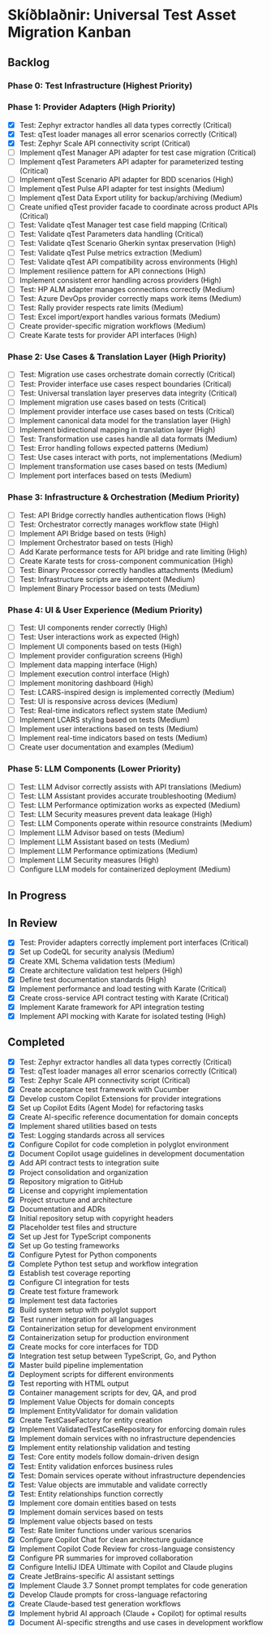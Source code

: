 # Skíðblaðnir: Universal Test Asset Migration Kanban

## Backlog

### Phase 0: Test Infrastructure (Highest Priority)


### Phase 1: Provider Adapters (High Priority)
- [x] Test: Zephyr extractor handles all data types correctly (Critical)
- [x] Test: qTest loader manages all error scenarios correctly (Critical)
- [x] Test: Zephyr Scale API connectivity script (Critical)
- [ ] Implement qTest Manager API adapter for test case migration (Critical)
- [ ] Implement qTest Parameters API adapter for parameterized testing (Critical)
- [ ] Implement qTest Scenario API adapter for BDD scenarios (High)
- [ ] Implement qTest Pulse API adapter for test insights (Medium)
- [ ] Implement qTest Data Export utility for backup/archiving (Medium)
- [ ] Create unified qTest provider facade to coordinate across product APIs (Critical)
- [ ] Test: Validate qTest Manager test case field mapping (Critical)
- [ ] Test: Validate qTest Parameters data handling (Critical)
- [ ] Test: Validate qTest Scenario Gherkin syntax preservation (High)
- [ ] Test: Validate qTest Pulse metrics extraction (Medium)
- [ ] Test: Validate qTest API compatibility across environments (High)
- [ ] Implement resilience pattern for API connections (High)
- [ ] Implement consistent error handling across providers (High)
- [ ] Test: HP ALM adapter manages connections correctly (Medium)
- [ ] Test: Azure DevOps provider correctly maps work items (Medium)
- [ ] Test: Rally provider respects rate limits (Medium)
- [ ] Test: Excel import/export handles various formats (Medium)
- [ ] Create provider-specific migration workflows (Medium)
- [ ] Create Karate tests for provider API interfaces (High)

### Phase 2: Use Cases & Translation Layer (High Priority)

- [ ] Test: Migration use cases orchestrate domain correctly (Critical)
- [ ] Test: Provider interface use cases respect boundaries (Critical)
- [ ] Test: Universal translation layer preserves data integrity (Critical)
- [ ] Implement migration use cases based on tests (Critical)
- [ ] Implement provider interface use cases based on tests (Critical)
- [ ] Implement canonical data model for the translation layer (High)
- [ ] Implement bidirectional mapping in translation layer (High)
- [ ] Test: Transformation use cases handle all data formats (Medium)
- [ ] Test: Error handling follows expected patterns (Medium)
- [ ] Test: Use cases interact with ports, not implementations (Medium)
- [ ] Implement transformation use cases based on tests (Medium)
- [ ] Implement port interfaces based on tests (Medium)

### Phase 3: Infrastructure & Orchestration (Medium Priority)

- [ ] Test: API Bridge correctly handles authentication flows (High)
- [ ] Test: Orchestrator correctly manages workflow state (High)
- [ ] Implement API Bridge based on tests (High)
- [ ] Implement Orchestrator based on tests (High)
- [ ] Add Karate performance tests for API bridge and rate limiting (High)
- [ ] Create Karate tests for cross-component communication (High)
- [ ] Test: Binary Processor correctly handles attachments (Medium)
- [ ] Test: Infrastructure scripts are idempotent (Medium)
- [ ] Implement Binary Processor based on tests (Medium)

### Phase 4: UI & User Experience (Medium Priority)

- [ ] Test: UI components render correctly (High)
- [ ] Test: User interactions work as expected (High)
- [ ] Implement UI components based on tests (High)
- [ ] Implement provider configuration screens (High)
- [ ] Implement data mapping interface (High)
- [ ] Implement execution control interface (High)
- [ ] Implement monitoring dashboard (High)
- [ ] Test: LCARS-inspired design is implemented correctly (Medium)
- [ ] Test: UI is responsive across devices (Medium)
- [ ] Test: Real-time indicators reflect system state (Medium)
- [ ] Implement LCARS styling based on tests (Medium)
- [ ] Implement user interactions based on tests (Medium)
- [ ] Implement real-time indicators based on tests (Medium)
- [ ] Create user documentation and examples (Medium)

### Phase 5: LLM Components (Lower Priority)

- [ ] Test: LLM Advisor correctly assists with API translations (Medium)
- [ ] Test: LLM Assistant provides accurate troubleshooting (Medium)
- [ ] Test: LLM Performance optimization works as expected (Medium)
- [ ] Test: LLM Security measures prevent data leakage (High)
- [ ] Test: LLM Components operate within resource constraints (Medium)
- [ ] Implement LLM Advisor based on tests (Medium)
- [ ] Implement LLM Assistant based on tests (Medium)
- [ ] Implement LLM Performance optimizations (Medium)
- [ ] Implement LLM Security measures (High)
- [ ] Configure LLM models for containerized deployment (Medium)

## In Progress

## In Review

- [x] Test: Provider adapters correctly implement port interfaces (Critical)
- [x] Set up CodeQL for security analysis (Medium)
- [x] Create XML Schema validation tests (Medium)
- [x] Create architecture validation test helpers (High)
- [x] Define test documentation standards (High)
- [x] Implement performance and load testing with Karate (Critical)
- [x] Create cross-service API contract testing with Karate (Critical)
- [x] Implement Karate framework for API integration testing
- [x] Implement API mocking with Karate for isolated testing (High)

## Completed

- [x] Test: Zephyr extractor handles all data types correctly (Critical)
- [x] Test: qTest loader manages all error scenarios correctly (Critical)
- [x] Test: Zephyr Scale API connectivity script (Critical)
- [x] Create acceptance test framework with Cucumber
- [x] Develop custom Copilot Extensions for provider integrations
- [x] Set up Copilot Edits (Agent Mode) for refactoring tasks
- [x] Create AI-specific reference documentation for domain concepts
- [x] Implement shared utilities based on tests
- [x] Test: Logging standards across all services
- [x] Configure Copilot for code completion in polyglot environment
- [x] Document Copilot usage guidelines in development documentation
- [x] Add API contract tests to integration suite
- [x] Project consolidation and organization
- [x] Repository migration to GitHub
- [x] License and copyright implementation
- [x] Project structure and architecture
- [x] Documentation and ADRs
- [x] Initial repository setup with copyright headers
- [x] Placeholder test files and structure
- [x] Set up Jest for TypeScript components
- [x] Set up Go testing frameworks
- [x] Configure Pytest for Python components
- [x] Complete Python test setup and workflow integration
- [x] Establish test coverage reporting
- [x] Configure CI integration for tests
- [x] Create test fixture framework
- [x] Implement test data factories
- [x] Build system setup with polyglot support
- [x] Test runner integration for all languages
- [x] Containerization setup for development environment
- [x] Containerization setup for production environment
- [x] Create mocks for core interfaces for TDD
- [x] Integration test setup between TypeScript, Go, and Python
- [x] Master build pipeline implementation
- [x] Deployment scripts for different environments
- [x] Test reporting with HTML output
- [x] Container management scripts for dev, QA, and prod
- [x] Implement Value Objects for domain concepts
- [x] Implement EntityValidator for domain validation
- [x] Create TestCaseFactory for entity creation
- [x] Implement ValidatedTestCaseRepository for enforcing domain rules
- [x] Implement domain services with no infrastructure dependencies
- [x] Implement entity relationship validation and testing
- [x] Test: Core entity models follow domain-driven design
- [x] Test: Entity validation enforces business rules
- [x] Test: Domain services operate without infrastructure dependencies
- [x] Test: Value objects are immutable and validate correctly
- [x] Test: Entity relationships function correctly
- [x] Implement core domain entities based on tests
- [x] Implement domain services based on tests
- [x] Implement value objects based on tests
- [x] Test: Rate limiter functions under various scenarios
- [x] Configure Copilot Chat for clean architecture guidance
- [x] Implement Copilot Code Review for cross-language consistency
- [x] Configure PR summaries for improved collaboration
- [x] Configure IntelliJ IDEA Ultimate with Copilot and Claude plugins
- [x] Create JetBrains-specific AI assistant settings
- [x] Implement Claude 3.7 Sonnet prompt templates for code generation
- [x] Develop Claude prompts for cross-language refactoring
- [x] Create Claude-based test generation workflows
- [x] Implement hybrid AI approach (Claude + Copilot) for optimal results
- [x] Document AI-specific strengths and use cases in development workflow